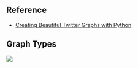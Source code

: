## Reference

* [Creating Beautiful Twitter Graphs with Python](https://towardsdatascience.com/creating-beautiful-twitter-graphs-with-python-c9b73bd6f887)

## Graph Types
![](https://github.com/geoffreylink/Projects/blob/master/07%20Network%20Analysis/images/GraphTypes.png)

